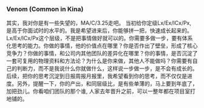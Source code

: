 ### Venom (Common in Kina)

其实，我对你是有一些失望的，MA/C/3.25走吧。
当初给你定级Lx/Ex/ICx/Px, 是高于你面试时的水平的。我是希望进来后，你能够拼一把，快速成长起来的。Lx/Ex/ICx/Px这个层级，不是把事情做好就可以的。你需要多做一步，要有体系化思考的能力。你做的事情，他的价值点在哪里？你是否作出了壁垒，形成了核心竞争力？你做的事情，和公司内其他团队的差异化在哪里？你的事情，是否沉淀了一套可复用的物理资料和方法论？为什么是你来做，其他人不能做吗？你需要有自己的判断力，而不是我说什么你就做什么，这样说一步做一步，是不会有成长的。后续，把你的思考沉淀到日报周报月报里，我希望看到你的思考，而不仅仅是进度。另外，提醒一下，你的产出，和同层级比，是有些单薄的，马上要到年底了，加把劲儿。你看咱们团队的那个谁, 人家去年晋升之前，可以一整年都在项目室打地铺的。
